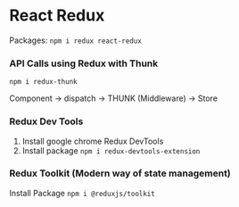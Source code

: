 # React Redux

Packages: `npm i redux react-redux`

### API Calls using Redux with Thunk

`npm i redux-thunk`

Component -> dispatch -> THUNK (Middleware) -> Store

### Redux Dev Tools

1. Install google chrome Redux DevTools
2. Install package `npm i redux-devtools-extension`

### Redux Toolkit (Modern way of state management)

Install Package `npm i @reduxjs/toolkit`
